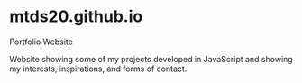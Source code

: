 # mtds20.github.io
Portfolio Website

Website showing some of my projects developed in JavaScript and showing my interests, inspirations, and forms of contact. 
